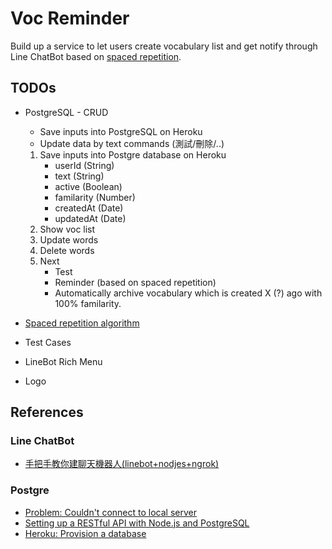 # Voc Reminder

Build up a service to let users create vocabulary list and get notify through Line ChatBot based on [spaced repetition](https://en.wikipedia.org/wiki/Spaced_repetition).

## TODOs

* PostgreSQL - CRUD
  * Save inputs into PostgreSQL on Heroku
  * Update data by text commands (測試/刪除/..)
  
  1. Save inputs into Postgre database on Heroku
      * userId (String)
      * text (String)
      * active (Boolean)
      * familarity (Number)
      * createdAt (Date)
      * updatedAt (Date)
  2. Show voc list
  3. Update words
  4. Delete words
  5. Next
      * Test
      * Reminder (based on spaced repetition)
      * Automatically archive vocabulary which is created X (?) ago with 100% familarity.

* [Spaced repetition algorithm](https://zh.wikipedia.org/wiki/%E9%97%B4%E9%9A%94%E9%87%8D%E5%A4%8D)
* Test Cases
* LineBot Rich Menu
* Logo

## References

### Line ChatBot

* [手把手教你建聊天機器人(linebot+nodjes+ngrok)](https://medium.com/@mengchiang000/%E6%89%8B%E6%8A%8A%E6%89%8B%E6%95%99%E4%BD%A0%E5%BB%BA%E8%81%8A%E5%A4%A9%E6%A9%9F%E5%99%A8%E4%BA%BA-linebot-nodjes-ngrok-7ad028d97a07)

### Postgre

* [Problem: Couldn't connect to local server](https://stackoverflow.com/questions/13573204/psql-could-not-connect-to-server-no-such-file-or-directory-mac-os-x)
* [Setting up a RESTful API with Node.js and PostgreSQL](https://blog.logrocket.com/setting-up-a-restful-api-with-node-js-and-postgresql-d96d6fc892d8/)
* [Heroku: Provision a database](https://devcenter.heroku.com/articles/getting-started-with-nodejs#provision-a-database)
